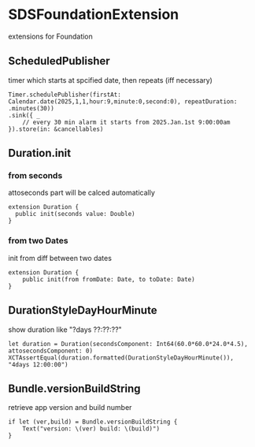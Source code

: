 # SDSFoundationExtension
extensions for Foundation

## ScheduledPublisher
timer which starts at spcified date, then repeats (iff necessary)
```
Timer.schedulePublisher(firstAt: Calendar.date(2025,1,1,hour:9,minute:0,second:0), repeatDuration: .minutes(30))
.sink({ _ 
    // every 30 min alarm it starts from 2025.Jan.1st 9:00:00am
}).store(in: &cancellables)
```

## Duration.init
### from seconds
attoseconds part will be calced automatically
```
extension Duration {
  public init(seconds value: Double)
}
```

### from two Dates
init from diff between two dates
```
extension Duration {
    public init(from fromDate: Date, to toDate: Date)
}
```

## DurationStyleDayHourMinute
show duration like "?days ??:??:??"
```
let duration = Duration(secondsComponent: Int64(60.0*60.0*24.0*4.5), attosecondsComponent: 0)
XCTAssertEqual(duration.formatted(DurationStyleDayHourMinute()), "4days 12:00:00")
```

## Bundle.versionBuildString
retrieve app version and build number

```
if let (ver,build) = Bundle.versionBuildString {
    Text("version: \(ver) build: \(build)")
}
```

